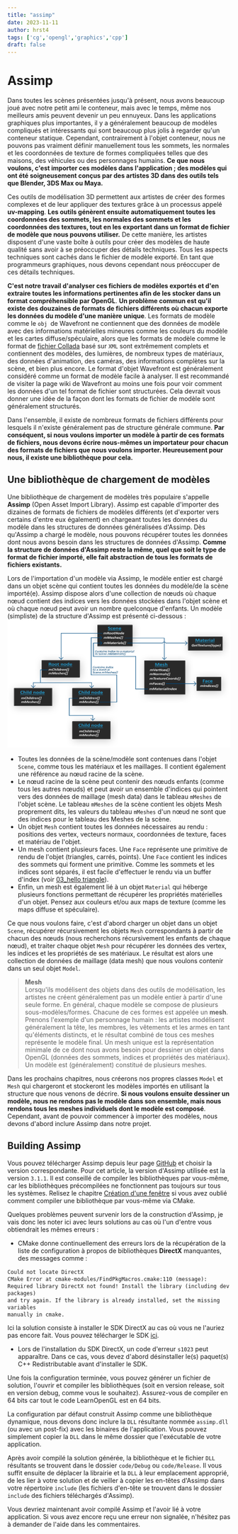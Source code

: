 ```yaml
---
title: "assimp"
date: 2023-11-11
author: hrst4
tags: ['cg','opengl','graphics','cpp']
draft: false
---
```

# Assimp
Dans toutes les scènes présentées jusqu'à présent, nous avons beaucoup joué avec notre petit ami le conteneur, mais avec le temps, même nos meilleurs amis peuvent devenir un peu ennuyeux. Dans les applications graphiques plus importantes, il y a généralement beaucoup de modèles compliqués et intéressants qui sont beaucoup plus jolis à regarder qu'un conteneur statique. Cependant, contrairement à l'objet conteneur, nous ne pouvons pas vraiment définir manuellement tous les sommets, les normales et les coordonnées de texture de formes compliquées telles que des maisons, des véhicules ou des personnages humains. **Ce que nous voulons, c'est importer ces modèles dans l'application ; des modèles qui ont été soigneusement conçus par des artistes 3D dans des outils tels que Blender, 3DS Max ou Maya.**  
  
Ces outils de modélisation 3D permettent aux artistes de créer des formes complexes et de leur appliquer des textures grâce à un processus appelé **uv-mapping**. **Les outils génèrent ensuite automatiquement toutes les coordonnées des sommets, les normales des sommets et les coordonnées des textures, tout en les exportant dans un format de fichier de modèle que nous pouvons utiliser.** De cette manière, les artistes disposent d'une vaste boîte à outils pour créer des modèles de haute qualité sans avoir à se préoccuper des détails techniques. Tous les aspects techniques sont cachés dans le fichier de modèle exporté. En tant que programmeurs graphiques, nous devons cependant nous préoccuper de ces détails techniques.  
  
**C'est notre travail d'analyser ces fichiers de modèles exportés et d'en extraire toutes les informations pertinentes afin de les stocker dans un format compréhensible par OpenGL**. **Un problème commun est qu'il existe des douzaines de formats de fichiers différents où chacun exporte les données du modèle d'une manière unique**. Les formats de modèle comme le `obj `de Wavefront ne contiennent que des données de modèle avec des informations matérielles mineures comme les couleurs du modèle et les cartes diffuse/spéculaire, alors que les formats de modèle comme le format de [fichier Collada](http://en.wikipedia.org/wiki/COLLADA) basé sur `XML` sont extrêmement complets et contiennent des modèles, des lumières, de nombreux types de matériaux, des données d'animation, des caméras, des informations complètes sur la scène, et bien plus encore. Le format d'objet Wavefront est généralement considéré comme un format de modèle facile à analyser. Il est recommandé de visiter la page wiki de Wavefront au moins une fois pour voir comment les données d'un tel format de fichier sont structurées. Cela devrait vous donner une idée de la façon dont les formats de fichier de modèle sont généralement structurés.  
  
Dans l'ensemble, il existe de nombreux formats de fichiers différents pour lesquels il n'existe généralement pas de structure générale commune. **Par conséquent, si nous voulons importer un modèle à partir de ces formats de fichiers, nous devons écrire nous-mêmes un importateur pour chacun des formats de fichiers que nous voulons importer. Heureusement pour nous, il existe une bibliothèque pour cela.**

## Une bibliothèque de chargement de modèles
Une bibliothèque de chargement de modèles très populaire s'appelle **Assimp** (Open Asset Import Library). Assimp est capable d'importer des dizaines de formats de fichiers de modèles différents (et d'exporter vers certains d'entre eux également) en chargeant toutes les données du modèle dans les structures de données généralisées d'Assimp. Dès qu'Assimp a chargé le modèle, nous pouvons récupérer toutes les données dont nous avons besoin dans les structures de données d'Assimp. **Comme la structure de données d'Assimp reste la même, quel que soit le type de format de fichier importé, elle fait abstraction de tous les formats de fichiers existants.**  
  
Lors de l'importation d'un modèle via Assimp, le modèle entier est chargé dans un objet scène qui contient toutes les données du modèle/de la scène importé(e). Assimp dispose alors d'une collection de nœuds où chaque nœud contient des indices vers les données stockées dans l'objet scène et où chaque nœud peut avoir un nombre quelconque d'enfants. Un modèle (simpliste) de la structure d'Assimp est présenté ci-dessous :
![model1](model1.png)
- Toutes les données de la scène/modèle sont contenues dans l'objet `Scene`, comme tous les matériaux et les maillages. Il contient également une référence au nœud racine de la scène.  
- Le nœud racine de la scène peut contenir des nœuds enfants (comme tous les autres nœuds) et peut avoir un ensemble d'indices qui pointent vers des données de maillage (mesh data) dans le tableau `mMeshes` de l'objet scène. Le tableau `mMeshes` de la scène contient les objets Mesh proprement dits, les valeurs du tableau `mMeshes` d'un nœud ne sont que des indices pour le tableau des Meshes de la scène.  
- Un objet `Mesh` contient toutes les données nécessaires au rendu : positions des vertex, vecteurs normaux, coordonnées de texture, faces et matériau de l'objet.  
- Un mesh contient plusieurs faces. Une `Face` représente une primitive de rendu de l'objet (triangles, carrés, points). Une `Face` contient les indices des sommets qui forment une primitive. Comme les sommets et les indices sont séparés, il est facile d'effectuer le rendu via un buffer d'index (voir [03_hello triangle](../01_Getting_Started/03_hello%20triangle.md)).
- Enfin, un mesh est également lié à un objet `Material` qui héberge plusieurs fonctions permettant de récupérer les propriétés matérielles d'un objet. Pensez aux couleurs et/ou aux maps de texture (comme les maps diffuse et spéculaire).

Ce que nous voulons faire, c'est d'abord charger un objet dans un objet `Scene`, récupérer récursivement les objets `Mesh` correspondants à partir de chacun des nœuds (nous recherchons récursivement les enfants de chaque nœud), et traiter chaque objet `Mesh` pour récupérer les données des vertex, les indices et les propriétés de ses matériaux. Le résultat est alors une collection de données de maillage (data mesh) que nous voulons contenir dans un seul objet `Model`.

>**Mesh**  
	Lorsqu'ils modélisent des objets dans des outils de modélisation, les artistes ne créent généralement pas un modèle entier à partir d'une seule forme. En général, chaque modèle se compose de plusieurs sous-modèles/formes. Chacune de ces formes est appelée un **mesh**. Prenons l'exemple d'un personnage humain : les artistes modélisent généralement la tête, les membres, les vêtements et les armes en tant qu'éléments distincts, et le résultat combiné de tous ces meshes représente le modèle final. Un mesh unique est la représentation minimale de ce dont nous avons besoin pour dessiner un objet dans OpenGL (données des sommets, indices et propriétés des matériaux). Un modèle est (généralement) constitué de plusieurs meshes.

Dans les prochains chapitres, nous créerons nos propres classes `Model` et `Mesh` qui chargeront et stockeront les modèles importés en utilisant la structure que nous venons de décrire. **Si nous voulons ensuite dessiner un modèle, nous ne rendons pas le modèle dans son ensemble, mais nous rendons tous les meshes individuels dont le modèle est composé**. Cependant, avant de pouvoir commencer à importer des modèles, nous devons d'abord inclure Assimp dans notre projet.

## Building Assimp
Vous pouvez télécharger Assimp depuis leur page [GitHub](https://github.com/assimp/assimp/blob/master/Build.md) et choisir la version correspondante. Pour cet article, la version d'Assimp utilisée est la version `3.1.1`. Il est conseillé de compiler les bibliothèques par vous-même, car les bibliothèques précompilées ne fonctionnent pas toujours sur tous les systèmes. Relisez le chapitre [Création d'une fenêtre](../01_Getting_Started/01_creating%20a%20window.md) si vous avez oublié comment compiler une bibliothèque par vous-même via CMake.

Quelques problèmes peuvent survenir lors de la construction d'Assimp, je vais donc les noter ici avec leurs solutions au cas où l'un d'entre vous obtiendrait les mêmes erreurs :

- CMake donne continuellement des erreurs lors de la récupération de la liste de configuration à propos de bibliothèques **DirectX** manquantes, des messages comme :
```
Could not locate DirectX
CMake Error at cmake-modules/FindPkgMacros.cmake:110 (message):
Required library DirectX not found! Install the library (including dev packages) 
and try again. If the library is already installed, set the missing variables 
manually in cmake.
```
Ici la solution consiste à installer le SDK DirectX au cas où vous ne l'auriez pas encore fait. Vous pouvez télécharger le SDK [ici](http://www.microsoft.com/en-us/download/details.aspx?id=6812).
- Lors de l'installation du SDK DirectX, un code d'erreur `s1023` peut apparaître. Dans ce cas, vous devez d'abord désinstaller le(s) paquet(s) C++ Redistributable avant d'installer le SDK.

Une fois la configuration terminée, vous pouvez générer un fichier de solution, l'ouvrir et compiler les bibliothèques (soit en version release, soit en version debug, comme vous le souhaitez). Assurez-vous de compiler en 64 bits car tout le code LearnOpenGL est en 64 bits.

La configuration par défaut construit Assimp comme une bibliothèque dynamique, nous devons donc inclure la `DLL` résultante nommée `assimp.dll` (ou avec un post-fix) avec les binaires de l'application. Vous pouvez simplement copier la `DLL` dans le même dossier que l'exécutable de votre application.

Après avoir compilé la solution générée, la bibliothèque et le fichier `DLL` résultants se trouvent dans le dossier `code/Debug` ou `code/Release`. Il vous suffit ensuite de déplacer la librairie et la `DLL` à leur emplacement approprié, de les lier à votre solution et de veiller à copier les en-têtes d'Assimp dans votre répertoire `include` (les fichiers d'en-tête se trouvent dans le dossier `include` des fichiers téléchargés d'Assimp).

Vous devriez maintenant avoir compilé Assimp et l'avoir lié à votre application. Si vous avez encore reçu une erreur non signalée, n'hésitez pas à demander de l'aide dans les commentaires.

